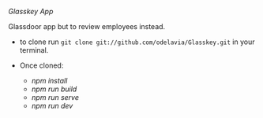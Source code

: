*Glasskey App*

Glassdoor app but to review employees instead.

- to clone run `git clone git://github.com/odelavia/Glasskey.git` in your terminal.

- Once cloned:
  - *npm install*
  - *npm run build*
  - *npm run serve*
  - *npm run dev*